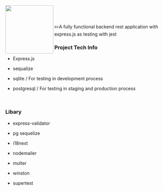 <img src="https://doc-0o-7c-docs.googleusercontent.com/docs/securesc/om67got80ur0inp24beugogf4m567pp8/10v8fgmr0195l6df1k969ihhrfdnutip/1657265025000/01833669608553150993/01833669608553150993/1DVTkHCSnSxCGt-Kop-_TRtv7H5BradHl?ax=ACxEAsZlSZAp8Ahs4u_S63clF10eflatSlo1bAIKQlyok8tgUEXYD0-5gZ7_GhGr-nAZkvspPuC2qumcwLy01Jg99T0BF4ksBO4VV-sixMGKet70nmnPNpHVtMVNP5f6Ne7ltbNX88PEMe4Kgjt2-0e3HEyeD-CNNGoS6QE9wmAl_B6acJ3jT98ikrL_oGqgQAILRD7K5E8FvjE-0ILLx4xVEalJ3B3K_-YE20OZWmCD2ZQ0U8EZ8Iq6lZUqeM3V9OiEc523LSdf-gqDaFzo98lHzDkAg17BYcfo7BZ4q9u7_vdh6H77gFe1l9UZnGBZ2imeJchauXDL8r_jL6ykikTovUwyrxDCzU4_PMgKhuazFLw6OW-kFgWfJVdbrq36uerfOKJWmmg9QUWkuC4F3mn9CDlylKcwNuCk4OiGdQ3jZbf-Z5soy6UzR1kLSKTpJ8v9VFMIkj36S32WGofVb97gYH-cjKiEF9gU8njPcdi6WSwFKD2wRx52TRE3jPsgwMMFLHsHutR5I2QXdwfOsFz-BK0eHMf24jIo-FtPuTK1je9Q5UqffpJLACxAlO2RrrJVBbaKq00yVOF9wEtMT9p3d-rTVgWF2WUNhB4JG51Cw567RU4LESddXfzGghJjI5uL6UZoj7GqqOebFmuXBKJ4arvdfzE8ZI2i4DyGuYL87RIky2DKVkefM78BJU_iHvWykTrRCj73ANSATebktbroysi0ETY6V785V06p319emVkCZY1vdt0z&uuid=c6a904b2-9976-458a-9520-99ff0061a59b&authuser=0" align="left" height="150" width="" />  
  

<br/>  

  

<br/>  

### 
 ✏️A fully functional backend rest application with express.js as testing with jest  
  



### Project Tech Info  
  
  

- Express.js  
  
- sequalize

- sqlite / For testing in development process  

- postgresql / For testing in staging and production process  
  

<br/>  



### Libary  
- express-validator  

- pg sequelize  
  
- i18next  
  
- nodemailer  
  
- multer  
  
- winston  

- supertest  

<br />

